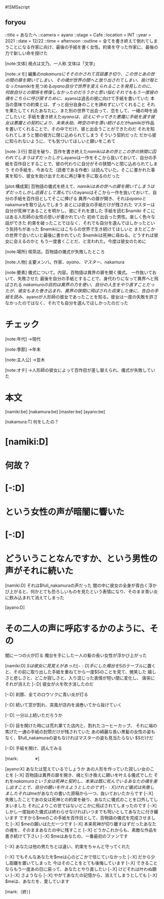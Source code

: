 #!SMSscript

## foryou

::title = あなたへ
::camera = ayano
::stage = Cafe
::location = INT
::year = 2021
::date = 12/22
::time = afternoon
::outline = 全てを書き終えて倒れてしまうことになる作家に向け、最後の手紙を書く女性。約束を守った作家に、最後の力で新しい命を授けた

[note:文体]
視点は文乃、一人称
文体は「文学」

[note:メモ]
編集の$nakamuraにそそのかされて百話書き切り、この世とあの世の間の扉を開いてしまい、その魂が世界の間へと放り出されてしまい、抜け殻となった$namikiを見つめる$ayano
自分で世界を変えられることを発見したのに、何故自分との関係を修復しなかったのだろうかと思い悩む
それでももう一度彼の魂をこちらに呼び戻すために、$ayanoは過去の彼に向けて手紙を書いていた
本当の意味での約束とは、ずっと自分自身のことを諦めずにいてくれること
それを果たしてくれたあなたに、また別の世界で出会って、恋をして、一緒の時を過ごしたいと
手紙を書き終えた$ayanoは、迎えにやってきた悪魔に手紙を渡す
彼女は悪魔との契約により、未来永劫、時空の中を漂い続ける
だが$namikiが作品を書いてくれることで、その中でだけ、彼と出会うことができたのだ
それを知られてしまうと闇の彼方に閉じ込められてしまう
そういう契約だった
だから彼に知られないように、でも気づいてほしいと願いをこめて

[note:３行]
禁忌を破り、百作を書き終えた$namikiはあの世とこの世の狭間に囚われてしまうはずだった
しかし$ayanoは一作をそこから抜いておいて、自分の手紙を百作目とすることで、彼の代わりに自分がその狭間へと閉じ込められてしまう
その手紙を、今あなた（読者である作者）は読んでいた。そこに書かれた事実を知り、彼女を助け出すために再び筆を手に取るのだった

[plot:構成案]
百物語の儀式を終えて、$namikiはあの世への扉を開いてしまうはずだった
しかし店員として潜んでいた$ayanoはそこから一作を抜いておいて、自分の手紙を百作目としてそこに捧げる
異界への扉が開き、それは$ayanoと$nakamuraを取り込んでしまう
あとには彼女の手紙だけが残された
マスターは自分が死神であることを明かし、彼にそれを渡した
手紙を読む$namiki
そこにはある人形師の女性の思いが書かれていた
初めて出会った男性。楽しく色々な話ができた
約束を破ったことではなく、それでも自分を選んでほしかったという気持ちがあった
$namikiにはこちらの世界で生き続けてほしいと
またどこかの世界で会いたいと最後に書かれていた
$namikiは死神に尋ねる。どうすれば彼女に会えるのかと
もう一度書くことだ、と言われた。今度は彼女のために

[note:場所]
喫茶店。百物語の儀式が失敗したところ

[note:人物]
主要メンバ。作家、$ayano、マスター、$nakamura

[note:要素]
儀式について。内容。百物語は異界の扉を開く儀式。
一作抜いておいて、失敗させた
最後を自分の手紙とすることで、身代わりになって異界へと飛ばされる
$nakamuraの目的は異界の力を使い、自分の人生をやり直すことだったが、彼女もまた巻き込まれ、異界の狭間に飛ばされた
収束した後に、告白の手紙を読み、$ayanoが人形師の彼女であったことを知る。彼女は一度の失敗を許さなかったのではなく、それでも自分を選んでほしかったのだった

# チェック

[note:年代]
→現代

[note:季節]
→年末

[note:主人公]
→並木

[note:オチ]
→人形師の彼女によって百作目が差し替えられ、儀式が失敗していた

# 本文

[namiki:be]
[nakamura:be]
[master:be]
[ayano:be]

[nakamura:T]
何をしたの？

# [namiki:D]
# 何故？
# [-:D]
# という女性の声が暗闇に響いた
# [-:D]
# どういうことなんですか、という男性の声がそれに続いた

[namiki:D]
それは$full_nakamuraの声だった
闇の中に彼女の全身が青白く浮かび上がると、何かとても恐ろしいものを見たという表情になり、そのまま青い炎に飲み込まれて消えてしまった

[ayano:D]
# その二人の声に呼応するかのように、その
闇に一つの火が灯る
燭台を手にした一人の髪の長い女性が浮かび上がった

[namiki:D]
$Sは彼女に見覚えがあった
[-:D]
手にした燭台を$Sのテーブルに置くと、その前に取り出した手紙を重ねてから一度$Sのことを見て、微笑した
嬉しさと悲しさと、どこか寂しさと、入り混じった表情が短い間に変化し、
唐突にそれが消えた
[-:D]
彼女が火を吹き消したのだ

[-:D]
刹那、全てのロウソクに青い炎が灯る

[-:D]
続いて窓が割れ、突風が店内を渦巻いてから抜けていく

[-:D]
一分以上続いただろうか

[-:D]
目を開けた時には荒れ果てた店内と、割れたコーヒーカップ、
それに端の焦げた一通の手紙の封筒だけが残されていた
あの綺麗な長い黒髪の女性の姿もなく、$full_nakamuraの姿もなければマスターの姿も見当たらない
$Sだけだ

[-:D]
手紙を開け、読んでみる

[mark:　　　　※]

[ayano:X]
あなたは覚えているでしょうか
あの人形を作っていた寂しい女のことを
[-:X]
百物語は異界の扉を開き、魂と引き換えに願いを叶える儀式でした
それを$nakamuraという女は死神と契約し、本来は既に死んでいるあなたの魂を差し出すことで、
自分の願いを叶えようとしたのです
[-:X]
けれど儀式は失敗しました
それは$meがあなたの書いた原稿から一つ、抜いておいたからです
[-:X]
失敗したことであの女は死神との約束を破り、あなたに儀式のことを口外してしまいました
それによりこの世ではないどこかに飛ばされてしまったのです
[-:X]
しかし一度始めた儀式は終わらせなければいつまでも呪いとしてあなたに付き纏います
ですから$meのこの手紙を百作目として、百物語の儀式を完成させました
[-:X]
$meの願いはただ一つです
[-:X]
本来死神が切り離すはずだったあなたの魂を、そのままあなたの中に残すこと
[-:X]
どうかこれからも、素敵な作品を書き続けて下さい
[-:X]
$meはあなたの、一番最初のファンです

[-:X]
あなたは他の男たちとは違い、約束をちゃんと守ってくれた

[-:X]
でもそんなあなたを$meは心のどこかで信じていなかった
[-:X]
だから少し距離を置いてしまった
今はそのことをとても後悔しています
[-:X]
できることならもう一度あの日に戻って、あなたとやり直したい
[-:X]
けどそれは叶わぬ願い
[-:X]
さようなら
[-:X]
やがてあなたの記憶から、消えてしまうとしても
[-:X]
$meは、あなたを、愛しています

[mark:（終）]

